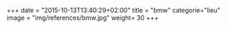 +++
date = "2015-10-13T13:40:29+02:00"
title = "bmw"
categorie="lieu"
image = "img/references/bmw.jpg"
weight= 30
+++

